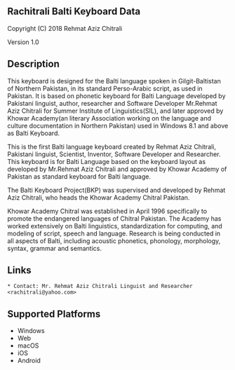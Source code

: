 Rachitrali Balti Keyboard Data
-------------

Copyright (C) 2018 Rehmat Aziz Chitrali

Version 1.0

Description
-----------

This keyboard is designed for the Balti language spoken in Gilgit-Baltistan of Northern Pakistan, in its standard Perso-Arabic script, as used in Pakistan. It is based on phonetic keyboard for Balti Language developed by Pakistani linguist, author, researcher and Software Developer Mr.Rehmat Aziz Chitrali for Summer Institute of Linguistics(SIL), and later approved by Khowar Academy(an literary Association working on the language and culture documentation in Northern Pakistan) used in Windows 8.1 and above as Balti Keyboard.

This is the first Balti language keyboard created by Rehmat Aziz Chitrali, Pakistani linguist, Scientist, Inventor, Software Developer and Researcher. This keyboard is for Balti Language based on the keyboard layout as developed by Mr.Rehmat Aziz Chitrali and approved by Khowar Academy of Pakistan as standard keyboard for Balti language.

The Balti Keyboard Project(BKP) was supervised and developed by Rehmat Aziz Chitrali, who heads the Khowar Academy Chitral Pakistan.

Khowar Academy Chitral was established in April 1996 specifically to promote the endangered  languages of Chitral Pakistan. The Academy has worked extensively on Balti linguistics, standardization for computing, and modeling of script, speech and language. Research is being conducted in all aspects of Balti, including acoustic phonetics, phonology, morphology, syntax, grammar and semantics.

Links
-----

	* Contact: Mr. Rehmat Aziz Chitrali Linguist and Researcher <rachitrali@yahoo.com>

Supported Platforms
-------------------
 * Windows
 * Web
 * macOS
 * iOS
 * Android
